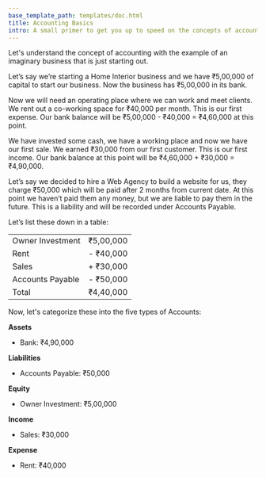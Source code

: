 ```yaml
---
base_template_path: templates/doc.html
title: Accounting Basics
intro: A small primer to get you up to speed on the concepts of accounting.
---
```


Let's understand the concept of accounting with the example of an imaginary
business that is just starting out.

Let’s say we’re starting a Home Interior business and we have ₹5,00,000 of
capital to start our business. Now the business has ₹5,00,000 in its bank.

Now we will need an operating place where we can work and meet clients. We rent
out a co-working space for ₹40,000 per month. This is our first expense. Our
bank balance will be ₹5,00,000 - ₹40,000 = ₹4,60,000 at this point.

We have invested some cash, we have a working place and now we have our first
sale. We earned ₹30,000 from our first customer. This is our first income. Our
bank balance at this point will be ₹4,60,000 + ₹30,000 = ₹4,90,000.

Let’s say we decided to hire a Web Agency to build a website for us, they charge
₹50,000 which will be paid after 2 months from current date. At this point we
haven’t paid them any money, but we are liable to pay them in the future. This
is a liability and will be recorded under Accounts Payable.

Let’s list these down in a table:

|                  |           |
| ---------------- | --------: |
| Owner Investment | ₹5,00,000 |
| Rent             | - ₹40,000 |
| Sales            | + ₹30,000 |
| Accounts Payable | - ₹50,000 |
| Total            | ₹4,40,000 |

Now, let's categorize these into the five types of Accounts:

**Assets**

- Bank: ₹4,90,000

**Liabilities**

- Accounts Payable: ₹50,000

**Equity**

- Owner Investment: ₹5,00,000

**Income**

- Sales: ₹30,000

**Expense**

- Rent: ₹40,000

